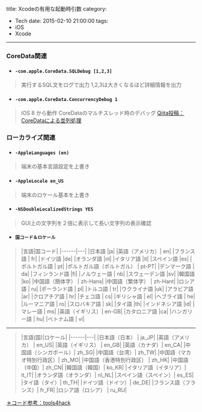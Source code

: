 title: Xcodeの有用な起動時引数
category:
  - Tech
date: 2015-02-10 21:00:00
tags:
- iOS
- Xcode
---
### CoreData関連

- #### `-com.apple.CoreData.SQLDebug [1,2,3]`

> 実行するSQL文をログで出力
> 1,2,3は大きくなるほど詳細情報を出力

- #### `-com.apple.CoreData.ConcurrencyDebug 1`

> iOS 8 から動作
> CoreDataのマルチスレッド時のデバッグ
> [Qiita投稿：CoreDataによる並列処理](http://qiita.com/hongmhoon/items/606a352b1e96dfb0bec5)


### ローカライズ関連

- #### `-AppleLanguages (en)`

> 端末の基本言語設定を上書き

- #### `-AppleLocale en_US`

> 端末のロケール基本を上書き

- #### `-NSDoubleLocalizedStrings YES`

> GUI上の文字列を２倍に表示して長い文字列の表示確認

- #### `国コード＆ロケール`

> |言語|国コード|
|------|---|
|日本語    |ja|
|英語（アメリカ）|    en|
|フランス語 |  fr|
|ドイツ語    |de|
|オランダ語   |nl|
|イタリア語   |it|
|スペイン語   |es|
|ポルトガル語 | pt|
|ポルトガル語（ポルトガル） |  pt-PT|
|デンマーク語 | da|
|フィンランド語 |fi|
|ノルウェー語 | nb|
|スウェーデン語 |sv|
|韓国語 |ko|
|中国語（簡体字） |   zh-Hans|
|中国語（繁体字）  |  zh-Hant|
|ロシア語   | ru|
|ポーランド語 | pl|
|トルコ語   | tr|
|ウクライナ語  |uk|
|アラビア語   |ar|
|クロアチア語 | hr|
|チェコ語   | cs|
|ギリシャ語  | el|
|ヘブライ語  | he|
|ルーマニア語 | ro|
|スロバキア語 | sk|
|タイ語 |th|
|インドネシア語 |id|
|マレー語   | ms|
|英語（イギリス）|    en-GB|
|カタロニア語  |ca|
|ハンガリー語 | hu|
|ベトナム語  | vi|

---

> |言語(国)|ロケール|
|------|---|
|日本語（日本） | ja_JP|
|英語（アメリカ）  |  en_US|
|英語（イギリス） |   en_GB|
|英語（カナダ）| en_CA|
|中国語（シンガポール）| zh_SG|
|中国語（台湾）| zh_TW|
|中国語（マカオ特別行政区）|   zh_MO|
|中国語（香港特別行政区） |   zh_HK|
|中国語（中国）| zh_CN|
|韓国語（韓国）| ko_KR|
|イタリア語（イタリア）| it_IT|
|オランダ語（オランダ）| nl_NL|
|スペイン語（スペイン）| es_ES|
|タイ語（タイ）| th_TH|
|ドイツ語（ドイツ）|   de_DE|
|フランス語（フランス）| fr_FR|
|ロシア語（ロシア） |  ru_RU|


[＊コード参考：tools4hack](http://tools4hack.santalab.me/howto-change-app-language-and-locate-for-jailbreak-ifile.html)

